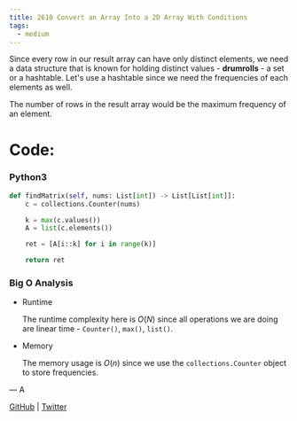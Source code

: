 ```yaml
---
title: 2610 Convert an Array Into a 2D Array With Conditions
tags:
  - medium
---
```


Since every row in our result array can have only distinct elements, we need a data structure that is known for holding distinct values - **drumrolls** - a set or a hashtable. Let's use a hashtable since we need the frequencies of each elements as well.

The number of rows in the result array would be the maximum frequency of an element.

# Code:

### Python3

```python
def findMatrix(self, nums: List[int]) -> List[List[int]]:
    c = collections.Counter(nums)

    k = max(c.values())
    A = list(c.elements())

    ret = [A[i::k] for i in range(k)]

    return ret
```

### Big O Analysis

- Runtime

  The runtime complexity here is $O(N)$ since all operations we are doing are linear time - `Counter()`, `max()`, `list()`.

- Memory

  The memory usage is $O(n)$ since we use the `collections.Counter` object to store frequencies.

— A

[GitHub](https://github.com/athkdev) | [Twitter](https://twitter.com/athkdev)
